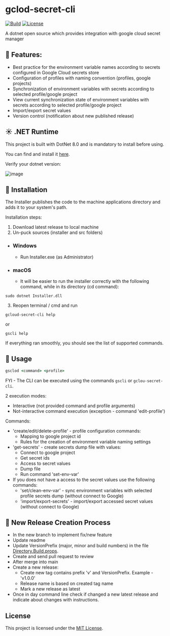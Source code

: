 # gclod-secret-cli

[![Build](https://github.com/dmitrysigalov/gclod-secret-cli/workflows/Build/badge.svg)](https://github.com/dmitrysigalov/gclod-secret-cli/actions/workflows/build.yml)
[![License](https://badgen.net/github/license/dmitrysigalov/gclod-secret-cli)](https://github.com/DmitrySigalov/gclod-secret-cli/blob/main/LICENSE)

A dotnet open source which provides integration with google cloud secret manager

## :gift: Features:
- Best practice for the environment variable names according to secrets configured in Google Cloud secrets store
- Configuration of profiles with naming convention (profiles, google projects)
- Synchronization of environment variables with secrets according to selected profile/google project
- View current synchronization state of environment variables with secrets according to selected profile/google project
- Import/export secret values
- Version control (notification about new published release)

## :sunny: .NET Runtime
This project is built with DotNet 8.0 and is mandatory to install before using.

You can find and install it [here](https://dotnet.microsoft.com/en-us/download/dotnet/8.0).

Verify your dotnet version:

![image](https://user-images.githubusercontent.com/31489258/153608978-cced639e-af42-4485-8c15-5333325b0883.png)

## :gift: Installation

The Installer publishes the code to the machine applications directory and adds it to your system's path.

Installation steps:
1. Download latest release to local machine
2. Un-puck sources (installer and src folders)

- ### Windows
  - Run Installer.exe (as Administrator)

- ### macOS
    - It will be easier to run the installer correctly with the following command, while in its directory (cd command):
```
sudo dotnet Installer.dll
```

3. Reopen terminal / cmd and run
```
gcloud-secret-cli help
```
or
```
gscli help
```
If everything ran smoothly, you should see the list of supported commands.


## :tada: Usage

```cmd
gsclod <command> <profile>
```

FYI - The CLI can be executed using the commands `gscli` or `gclou-secret-cli`.

2 execution modes:
- Interactive (not provided command and profile arguments)
- Not-interactive command execution (exception - command 'edit-profile')

Commands:
- 'create/edit/delete-profile' - profile configuration commands:
  - Mapping to google project id
  - Rules for the creation of environment variable naming settings
- 'get-secrets' - create secrets dump file with values:
  - Connect to google project
  - Get secret ids
  - Access to secret values
  - Dump file
  - Run command 'set-env-var'
- If you does not have a access to the secret values use the following commands:
  - 'set/clean-env-var' - sync environment variables with selected profile secrets dump (without connect to Google)
  - 'import/export-secrets' - import/export accessed secret values (without connect to Google)


## :gift: New Release Creation Process

- In the new branch to implement fix/new feature
- Update readme
- Update VersionPrefix (major, minor and build numbers) in the file [Directory.Build.props](Directory.Build.props).
- Create and send pull request to review
- After merge into main
- Create a new release:
  - Create new tag contains prefix 'v' and VersionPrefix. Example - 'v1.0.0'
  - Release name is based on created tag name
  - Mark a new release as latest
- Once in day command line check if changed a new latest release and indicate about changes with instructions.


## License

This project is licensed under the [MIT License](LICENSE).
